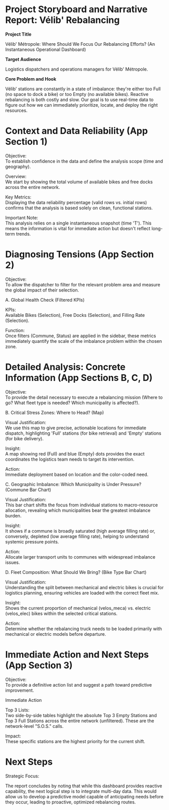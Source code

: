 # Project Storyboard and Narrative Report: Vélib' Rebalancing

**Project Title**

Vélib' Métropole: Where Should We Focus Our Rebalancing Efforts? (An Instantaneous Operational Dashboard)

**Target Audience**

Logistics dispatchers and operations managers for Vélib' Métropole.

**Core Problem and Hook**

Vélib' stations are constantly in a state of imbalance: they're either too Full (no space to dock a bike) or too Empty (no available bikes). Reactive rebalancing is both costly and slow. Our goal is to use real-time data to figure out how we can immediately prioritize, locate, and deploy the right resources.

# Context and Data Reliability (App Section 1)

Objective:   
To establish confidence in the data and define the analysis scope (time and geography).

Overview:   
We start by showing the total volume of available bikes and free docks across the entire network.

Key Metrics:   
Displaying the data reliability percentage (valid rows vs. initial rows) confirms that the analysis is based solely on clean, functional stations.

Important Note:  
This analysis relies on a single instantaneous snapshot (time 'T'). This means the information is vital for immediate action but doesn't reflect long-term trends.

# Diagnosing Tensions (App Section 2)

Objective:     
To allow the dispatcher to filter for the relevant problem area and measure the global impact of their selection.

A. Global Health Check (Filtered KPIs)

KPIs:   
Available Bikes (Selection), Free Docks (Selection), and Filling Rate (Selection).

Function:   
Once filters (Commune, Status) are applied in the sidebar, these metrics immediately quantify the scale of the imbalance problem within the chosen zone.

# Detailed Analysis: Concrete Information (App Sections B, C, D)

Objective:  
 To provide the detail necessary to execute a rebalancing mission (Where to go? What fleet type is needed? Which municipality is affected?).

B. Critical Stress Zones: Where to Head? (Map)

Visual Justification:  
 We use this map to give precise, actionable locations for immediate dispatch, highlighting 'Full' stations (for bike retrieval) and 'Empty' stations (for bike delivery).

Insight:  
 A map showing red (Full) and blue (Empty) dots provides the exact coordinates the logistics team needs to target its intervention.

Action:   
Immediate deployment based on location and the color-coded need.

C. Geographic Imbalance: Which Municipality is Under Pressure? (Commune Bar Chart)

Visual Justification:   
This bar chart shifts the focus from individual stations to macro-resource allocation, revealing which municipalities bear the greatest imbalance burden.

Insight:   
It shows if a commune is broadly saturated (high average filling rate) or, conversely, depleted (low average filling rate), helping to understand systemic pressure points.

Action:   
Allocate larger transport units to communes with widespread imbalance issues.

D. Fleet Composition: What Should We Bring? (Bike Type Bar Chart)

Visual Justification:   
Understanding the split between mechanical and electric bikes is crucial for logistics planning, ensuring vehicles are loaded with the correct fleet mix.

Insight:   
Shows the current proportion of mechanical (velos_meca) vs. electric (velos_elec) bikes within the selected critical stations.

Action:   
Determine whether the rebalancing truck needs to be loaded primarily with mechanical or electric models before departure.

# Immediate Action and Next Steps (App Section 3)

Objective:  
 To provide a definitive action list and suggest a path toward predictive improvement.

Immediate Action

Top 3 Lists:  
 Two side-by-side tables highlight the absolute Top 3 Empty Stations and Top 3 Full Stations across the entire network (unfiltered). These are the network-level "S.O.S." calls.

Impact:   
These specific stations are the highest priority for the current shift.

# Next Steps 

Strategic Focus: 

 The report concludes by noting that while this dashboard provides reactive capability, the next logical step is to integrate multi-day data. This would allow us to develop a predictive model capable of anticipating needs before they occur, leading to proactive, optimized rebalancing routes.